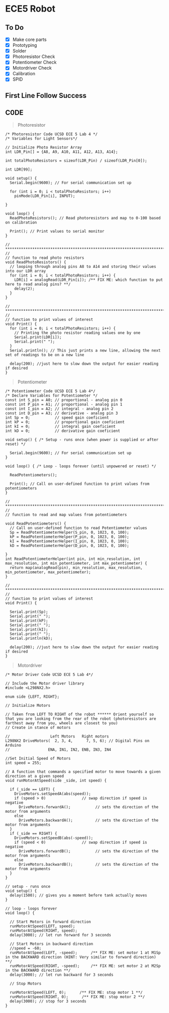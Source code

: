 <link rel="stylesheet" href="path/to/css/retro.css">

# __ECE5 Robot__

## To Do

- [x] Make core parts
- [x] Prototyping
- [x] Solder
- [x] Photoresistor Check
- [x] Potentiometer Check
- [x] Motordriver Check
- [x] Calibration
- [x] SPID 

## First Line Follow Success



## C0DE

> Photoresistor

    /* Photoresistor Code UCSD ECE 5 Lab 4 */
    /* Variables for Light Sensors*/

    // Initialize Photo Resistor Array
    int LDR_Pin[] = {A8, A9, A10, A11, A12, A13, A14}; 

    int totalPhotoResistors = sizeof(LDR_Pin) / sizeof(LDR_Pin[0]);  

    int LDR[99];

    void setup() {
      Serial.begin(9600); // For serial communication set up

      for (int i = 0; i < totalPhotoResistors; i++) 
        pinMode(LDR_Pin[i], INPUT);

    }

    void loop() {
      ReadPhotoResistors(); // Read photoresistors and map to 0-100 based on calibration

      Print(); // Print values to serial monitor
    }

    // ************************************************************************************************* //
    // function to read photo resistors
    void ReadPhotoResistors() {
      // looping through analog pins A8 to A14 and storing their values into our LDR array
      for (int i = 0; i < totalPhotoResistors; i++) {
        LDR[i] = analogRead(LDR_Pin[i]); /** FIX ME: which function to put here to read analog pins? **/
        delay(2);
      }
    }

    // ************************************************************************************************* //
    // function to print values of interest
    void Print() {
      for (int i = 0; i < totalPhotoResistors; i++) {
        // Printing the photo resistor reading values one by one
        Serial.print(LDR[i]);
        Serial.print(" ");
      }
      Serial.println(); // This just prints a new line, allowing the next set of readings to be on a new line

      delay(200); //just here to slow down the output for easier reading if desired
    }

> Potentiometer

    /* Potentiometer Code UCSD ECE 5 Lab 4*/
    /* Declare Variables for Potentiometer */
    const int S_pin = A0; // proportional - analog pin 0
    const int P_pin = A1; // proportional - analog pin 1
    const int I_pin = A2; // integral - analog pin 2
    const int D_pin = A3; // derivative - analog pin 3
    int Sp = 0;           // speed gain coeficient
    int kP = 0;           // proportional gain coeficient
    int kI = 0;           // integral gain coeficient
    int kD = 0;           // derivative gain coeficient

    void setup() { /* Setup - runs once (when power is supplied or after reset) */

      Serial.begin(9600); // For serial communication set up
    }

    void loop() { /* Loop - loops forever (until unpowered or reset) */

      ReadPotentiometers();

      Print(); // Call on user-defined function to print values from potentiometers
    }

    // ************************************************************************************************* //
    // function to read and map values from potentiometers

    void ReadPotentiometers() {
      // Call on user-defined function to read Potentiometer values
      Sp = ReadPotentiometerHelper(S_pin, 0, 1023, 0, 100);
      kP = ReadPotentiometerHelper(P_pin, 0, 1023, 0, 100);
      kI = ReadPotentiometerHelper(I_pin, 0, 1023, 0, 100);
      kD = ReadPotentiometerHelper(D_pin, 0, 1023, 0, 100); 

    }
    int ReadPotentiometerHelper(int pin, int min_resolution, int max_resolution, int min_potentiometer, int max_potentiometer) {
      return map(analogRead(pin), min_resolution, max_resolution, min_potentiometer, max_potentiometer);
    }

    // ************************************************************************************************* //
    // function to print values of interest
    void Print() {

      Serial.print(Sp);
      Serial.print(" ");
      Serial.print(kP);
      Serial.print(" ");
      Serial.print(kI);
      Serial.print(" ");
      Serial.println(kD);

      delay(200); //just here to slow down the output for easier reading if desired
    }

> Motordriver

    /* Motor Driver Code UCSD ECE 5 Lab 4*/

    // Include the Motor driver library
    #include <L298NX2.h>

    enum side {LEFT, RIGHT};

    // Initialize Motors

    // Taken from LEFT TO RIGHT of the robot ****** Orient yourself so that you are looking from the rear of the robot (photoresistors are farthest away from you, wheels are closest to you)
    // Create in stance of motors

    //                  Left Motors   Right motors 
    L298NX2 DriveMotors(  2, 3, 4,      7, 5, 6); // Digital Pins on Arduino
    //                 ENA, IN1, IN2, ENB, IN3, IN4

    //Set Initial Speed of Motors
    int speed = 255;

    // A function that commands a specified motor to move towards a given direction at a given speed
    void runMotorAtSpeed(side _side, int speed) {

      if (_side == LEFT) {
        DriveMotors.setSpeedA(abs(speed));
        if (speed > 0)                // swap direction if speed is negative
          DriveMotors.forwardA();           // sets the direction of the motor from arguments
        else
          DriveMotors.backwardA();          // sets the direction of the motor from arguments
      }
      if (_side == RIGHT) {
        DriveMotors.setSpeedB(abs(-speed));
        if (speed < 0)                // swap direction if speed is negative
          DriveMotors.forwardB();           // sets the direction of the motor from arguments
        else
          DriveMotors.backwardB();          // sets the direction of the motor from arguments
      }
    }

    // setup - runs once
    void setup() {
      delay(1500); // gives you a moment before tank actually moves 
    }

    // loop - loops forever
    void loop() {

      // Start Motors in forward direction
      runMotorAtSpeed(LEFT, speed);
      runMotorAtSpeed(RIGHT, speed);
      delay(3000); // let run forward for 3 seconds

      // Start Motors in backward direction
      //speed = -60;
      runMotorAtSpeed(LEFT, -speed);      /** FIX ME: set motor 1 at M1Sp in the BACKWARD direction (HINT: Very similar to forward direction) **/
      runMotorAtSpeed(RIGHT, -speed);     /** FIX ME: set motor 2 at M2Sp in the BACKWARD direction **/
      delay(3000); // let run backward for 3 seconds

      // Stop Motors

      runMotorAtSpeed(LEFT, 0);      /** FIX ME: stop motor 1 **/
      runMotorAtSpeed(RIGHT, 0);      /** FIX ME: stop motor 2 **/
      delay(3000); // stop for 3 seconds
    }
